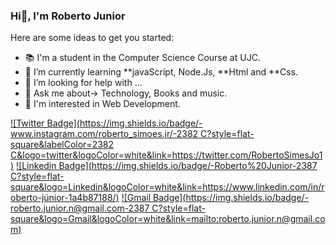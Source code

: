 ### Hi👋, I'm Roberto Junior

Here are some ideas to get you started:

- 📚 I'm a student in the Computer Science Course at UJC.
- 🌱 I’m currently learning **javaScript, Node.Js, **Html and **Css.
- 🤔 I’m looking for help with ...
- 💬 Ask me about-> Technology, Books and music.
- 🌱 I'm interested in Web Development. 
 
 
 [![Twitter Badge](https://img.shields.io/badge/-www.instagram.com/roberto_simoes.jr/-2382 C?style=flat-square&labelColor=2382 C&logo=twitter&logoColor=white&link=https://twitter.com/RobertoSimesJo1)](https://twitter.com/RobertoSimesJo1) 
[![Linkedin Badge](https://img.shields.io/badge/-Roberto%20Junior-2387 C?style=flat-square&logo=Linkedin&logoColor=white&link=https://www.linkedin.com/in/roberto-júnior-1a4b87188/)](https://www.linkedin.com/in/roberto-júnior-1a4b87188/) 
[![Gmail Badge](https://img.shields.io/badge/-roberto.junior.n@gmail.com-2387 C?style=flat-square&logo=Gmail&logoColor=white&link=mailto:roberto.junior.n@gmail.com)](mailto:robertojuniorn@gmail.com)
